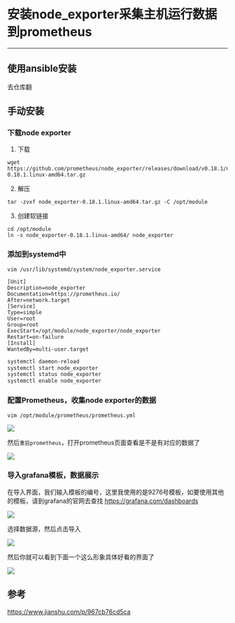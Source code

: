 #   安装node_exporter采集主机运行数据到prometheus

---

##  使用ansible安装
去仓库翻

##  手动安装
### 下载node exporter
1.  下载

```
wget https://github.com/prometheus/node_exporter/releases/download/v0.18.1/node_exporter-0.18.1.linux-amd64.tar.gz
```

2.  解压

```
tar -zvxf node_exporter-0.18.1.linux-amd64.tar.gz -C /opt/module
```

3.  创建软链接

```
cd /opt/module
ln -s node_exporter-0.18.1.linux-amd64/ node_exporter
```

### 添加到systemd中

```
vim /usr/lib/systemd/system/node_exporter.service
```

```
[Unit]
Description=node_exporter
Documentation=https://prometheus.io/
After=network.target
[Service]
Type=simple
User=root
Group=root
ExecStart=/opt/module/node_exporter/node_exporter
Restart=on-failure
[Install]
WantedBy=multi-user.target
```

```bash
systemctl daemon-reload
systemctl start node_exporter
systemctl status node_exporter
systemctl enable node_exporter
````

### 配置Prometheus，收集node exporter的数据
```
vim /opt/module/prometheus/prometheus.yml
```

![](../images/2021/05/20210506160019.png)

然后`重启prometheus`，打开prometheus页面查看是不是有对应的数据了

![](../images/2021/05/20210506160034.png)

### 导入grafana模板，数据展示
在导入界面，我们输入模板的编号，这里我使用的是9276号模板，如要使用其他的模板，请到grafana的官网去查找 https://grafana.com/dashboards

![](../images/2021/05/20210506160048.png)

选择数据源，然后点击导入

![](../images/2021/05/20210506160059.png)

然后你就可以看到下面一个这么形象具体好看的界面了

![](../images/2021/05/20210506160110.png)

##  参考
https://www.jianshu.com/p/967cb76cd5ca
